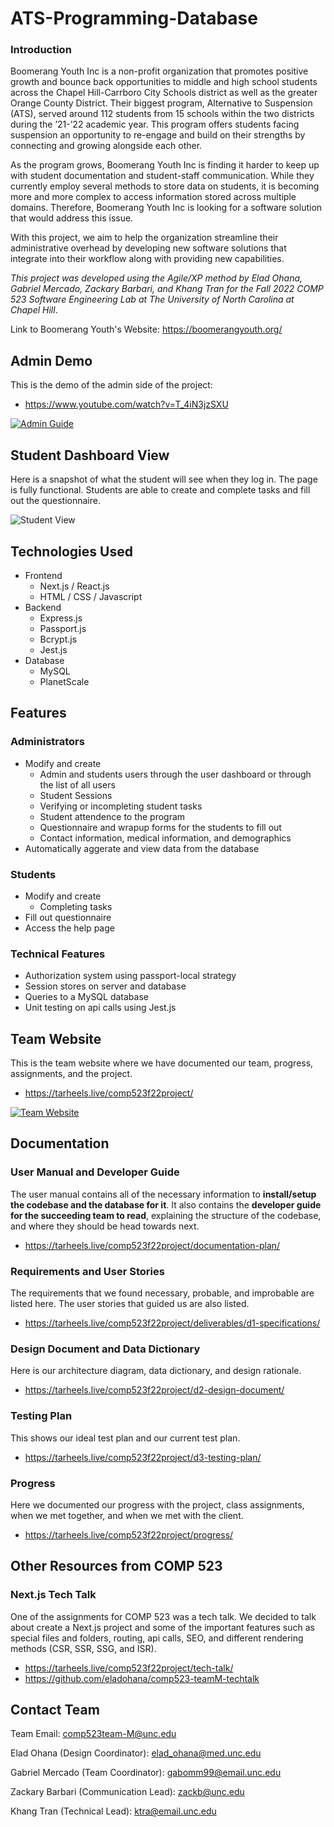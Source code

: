 # ATS-Programming-Database

### Introduction
Boomerang Youth Inc is a non-profit organization that promotes positive growth and bounce back opportunities to middle and high school students across the Chapel Hill-Carrboro City Schools district as well as the greater Orange County District. Their biggest program, Alternative to Suspension (ATS), served around 112 students from 15 schools within the two districts during the ’21-’22 academic year. This program offers students facing suspension an opportunity to re-engage and build on their strengths by connecting and growing alongside each other.

As the program grows, Boomerang Youth Inc is finding it harder to keep up with student documentation and student-staff communication. While they currently employ several methods to store data on students, it is becoming more and more complex to access information stored across multiple domains. Therefore, Boomerang Youth Inc is looking for a software solution that would address this issue.

With this project, we aim to help the organization streamline their administrative overhead by developing new software solutions that integrate into their workflow along with providing new capabilities.

*This project was developed using the Agile/XP method by Elad Ohana, Gabriel Mercado, Zackary Barbari, and Khang Tran for the Fall 2022 COMP 523 Software Engineering Lab at The University of North Carolina at Chapel Hill*.

Link to Boomerang Youth's Website: https://boomerangyouth.org/

## Admin Demo
This is the demo of the admin side of the project: 
- https://www.youtube.com/watch?v=T_4iN3jzSXU

[![Admin Guide](https://user-images.githubusercontent.com/54213302/206003459-084128d3-41b4-48d6-b6ab-157a4126a31b.png)](https://www.youtube.com/watch?v=T_4iN3jzSXU)

## Student Dashboard View
Here is a snapshot of what the student will see when they log in. The page is fully functional. Students are able to create and complete tasks and fill out the questionnaire.

![Student View](https://user-images.githubusercontent.com/54213302/206004650-8e9de2e3-9c90-400d-bea2-bbcc6d1b9ad7.png)

## Technologies Used
- Frontend
  - Next.js / React.js
  - HTML / CSS / Javascript
- Backend
  - Express.js
  - Passport.js
  - Bcrypt.js
  - Jest.js
- Database
  - MySQL
  - PlanetScale

## Features
### Administrators
- Modify and create 
  - Admin and students users through the user dashboard or through the list of all users
  - Student Sessions 
  - Verifying or incompleting student tasks
  - Student attendence to the program 
  - Questionnaire and wrapup forms for the students to fill out
  - Contact information, medical information, and demographics
- Automatically aggerate and view data from the database
### Students
- Modify and create 
  - Completing tasks
- Fill out questionnaire
- Access the help page
### Technical Features
- Authorization system using passport-local strategy
- Session stores on server and database
- Queries to a MySQL database
- Unit testing on api calls using Jest.js

## Team Website
This is the team website where we have documented our team, progress, assignments, and the project.
- https://tarheels.live/comp523f22project/

[![Team Website](https://user-images.githubusercontent.com/54213302/206006404-36d718c1-3fea-4b49-af08-fb19eb52615d.png)](https://tarheels.live/comp523f22project/)

## Documentation
### User Manual and Developer Guide
The user manual contains all of the necessary information to **install/setup the codebase and the database for it**. It also contains the **developer guide for the succeeding team to read**, explaining the structure of the codebase, and where they should be head towards next.
- https://tarheels.live/comp523f22project/documentation-plan/
### Requirements and User Stories
The requirements that we found necessary, probable, and improbable are listed here. The user stories that guided us are also listed.
- https://tarheels.live/comp523f22project/deliverables/d1-specifications/
### Design Document and Data Dictionary
Here is our architecture diagram, data dictionary, and design rationale.
- https://tarheels.live/comp523f22project/d2-design-document/
### Testing Plan
This shows our ideal test plan and our current test plan.
- https://tarheels.live/comp523f22project/d3-testing-plan/
### Progress
Here we documented our progress with the project, class assignments, when we met together, and when we met with the client.
- https://tarheels.live/comp523f22project/progress/
## Other Resources from COMP 523
### Next.js Tech Talk
One of the assignments for COMP 523 was a tech talk. We decided to talk about create a Next.js project and some of the important features such as special files and folders, routing, api calls, SEO, and different rendering methods (CSR, SSR, SSG, and ISR).
- https://tarheels.live/comp523f22project/tech-talk/
- https://github.com/eladohana/comp523-teamM-techtalk

## Contact Team
Team Email: comp523team-M@unc.edu

Elad Ohana (Design Coordinator): elad_ohana@med.unc.edu

Gabriel Mercado (Team Coordinator): gabomm99@email.unc.edu

Zackary Barbari (Communication Lead): zackb@unc.edu

Khang Tran (Technical Lead): ktra@email.unc.edu
